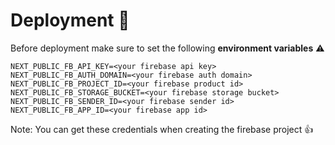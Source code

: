 # Deployment 🚀

Before deployment make sure to set the following **environment variables** ⚠️

```
NEXT_PUBLIC_FB_API_KEY=<your firebase api key>
NEXT_PUBLIC_FB_AUTH_DOMAIN=<your firebase auth domain>
NEXT_PUBLIC_FB_PROJECT_ID=<your firebase product id>
NEXT_PUBLIC_FB_STORAGE_BUCKET=<your firebase storage bucket>
NEXT_PUBLIC_FB_SENDER_ID=<your firebase sender id>
NEXT_PUBLIC_FB_APP_ID=<your firebase app id>
```

Note: You can get these credentials when creating the firebase project 👍
